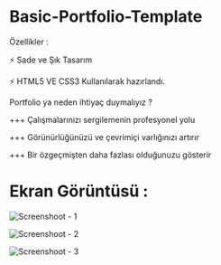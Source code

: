 # Basic-Portfolio-Template

Özellikler :

⚡️ Sade ve Şık Tasarım

⚡️ HTML5 VE CSS3 Kullanılarak hazırlandı.

Portfolio ya neden ihtiyaç duymalıyız ?

+++ Çalışmalarınızı sergilemenin profesyonel yolu

+++ Görünürlüğünüzü ve çevrimiçi varlığınızı artırır

+++ Bir özgeçmişten daha fazlası olduğunuzu gösterir

# Ekran Görüntüsü :

![Screenshoot - 1](https://github.com/ErenCanKONUK/All-Web-Page-Template/assets/97176491/cf7ffc5d-5cf5-42dc-9022-d1088289f5d8)

![Screenshoot - 2](https://github.com/ErenCanKONUK/All-Web-Page-Template/assets/97176491/5047ca1e-21cf-40c8-9e4e-9ead06197322)

![Screenshoot - 3](https://github.com/ErenCanKONUK/All-Web-Page-Template/assets/97176491/8be89325-b34f-4757-9fa0-e251cfbcfd00)
